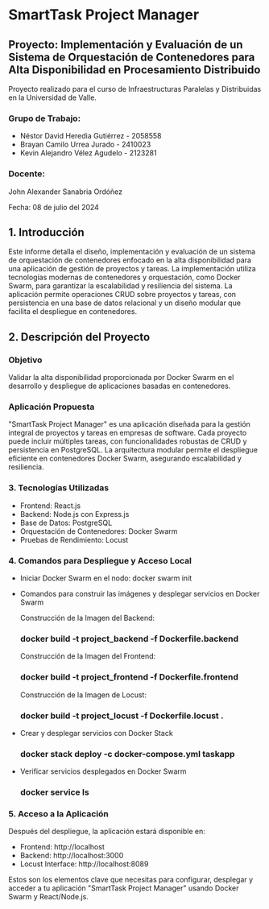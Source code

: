 # SmartTask Project Manager

## Proyecto: Implementación y Evaluación de un Sistema de Orquestación de Contenedores para Alta Disponibilidad en Procesamiento Distribuido

Proyecto realizado para el curso de Infraestructuras Paralelas y Distribuidas en la Universidad de Valle.

### Grupo de Trabajo:
- Néstor David Heredia Gutiérrez - 2058558
- Brayan Camilo Urrea Jurado - 2410023
- Kevin Alejandro Vélez Agudelo - 2123281

### Docente:

John Alexander Sanabria Ordóñez

Fecha: 08 de julio del 2024

## 1. Introducción
Este informe detalla el diseño, implementación y evaluación de un sistema de orquestación de contenedores enfocado en la alta disponibilidad para una aplicación de gestión de proyectos y tareas. La implementación utiliza tecnologías modernas de contenedores y orquestación, como Docker Swarm, para garantizar la escalabilidad y resiliencia del sistema. La aplicación permite operaciones CRUD sobre proyectos y tareas, con persistencia en una base de datos relacional y un diseño modular que facilita el despliegue en contenedores.

## 2. Descripción del Proyecto
### Objetivo
Validar la alta disponibilidad proporcionada por Docker Swarm en el desarrollo y despliegue de aplicaciones basadas en contenedores.

### Aplicación Propuesta
"SmartTask Project Manager" es una aplicación diseñada para la gestión integral de proyectos y tareas en empresas de software. Cada proyecto puede incluir múltiples tareas, con funcionalidades robustas de CRUD y persistencia en PostgreSQL. La arquitectura modular permite el despliegue eficiente en contenedores Docker Swarm, asegurando escalabilidad y resiliencia.


### 3. Tecnologías Utilizadas

- Frontend: React.js
- Backend: Node.js con Express.js
- Base de Datos: PostgreSQL
- Orquestación de Contenedores: Docker Swarm
- Pruebas de Rendimiento: Locust

### 4. Comandos para Despliegue y Acceso Local

- Iniciar Docker Swarm en el nodo:
  docker swarm init

- Comandos para construir las imágenes y desplegar servicios en Docker Swarm

  Construcción de la Imagen del Backend:
  
  ### docker build -t project_backend -f Dockerfile.backend

  Construcción de la Imagen del Frontend:

  ### docker build -t project_frontend -f Dockerfile.frontend

  Construcción de la Imagen de Locust:
  
  ### docker build -t project_locust -f Dockerfile.locust .
  
- Crear y desplegar servicios con Docker Stack
  
  ### docker stack deploy -c docker-compose.yml taskapp

- Verificar servicios desplegados en Docker Swarm
  
  ### docker service ls

### 5. Acceso a la Aplicación

Después del despliegue, la aplicación estará disponible en:

- Frontend: http://localhost
- Backend: http://localhost:3000
- Locust Interface: http://localhost:8089

Estos son los elementos clave que necesitas para configurar, desplegar y acceder a tu aplicación "SmartTask Project Manager" usando Docker Swarm y React/Node.js.
